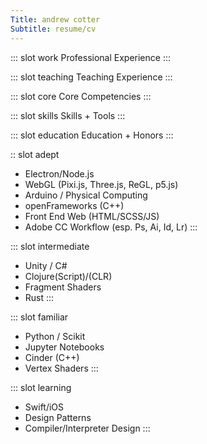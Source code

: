```yaml
---
Title: andrew cotter
Subtitle: resume/cv
---
```


::: slot work
Professional Experience
:::

::: slot teaching
Teaching Experience
:::

::: slot core
Core Competencies
:::

::: slot skills
Skills + Tools
:::

::: slot education
Education + Honors
:::

:: slot adept
- Electron/Node.js
- WebGL (Pixi.js, Three.js, ReGL, p5.js)
- Arduino / Physical Computing
- openFrameworks (C++)
- Front End Web (HTML/SCSS/JS)
- Adobe CC Workflow (esp. Ps, Ai, Id, Lr)
:::

::: slot intermediate
- Unity / C#
- Clojure(Script)/(CLR)
- Fragment Shaders
- Rust
:::

::: slot familiar
- Python / Scikit
- Jupyter Notebooks
- Cinder (C++)
- Vertex Shaders
:::

::: slot learning
- Swift/iOS
- Design Patterns
- Compiler/Interpreter Design
:::